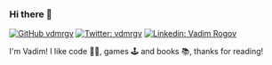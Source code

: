 ### Hi there 👋

[![GitHub vdmrgv][git-badge]][git-url]
[![Twitter: vdmrgv][twitter-badge]][twitter-url]
[![Linkedin: Vadim Rogov][linkedin-badge]][linkedin-url]

I'm Vadim! I like code 👨‍💻, games 🕹️ and books 📚, thanks for reading!

<!--

![Preview](https://media.giphy.com/media/nWbhxlHmzcPJI5OYHh/giphy.gif)

**vdmrgv/vdmrgv** is a ✨ _special_ ✨ repository because its `README.md` (this file) appears on your GitHub profile.

Here are some ideas to get you started:

- 🔭 I’m currently working on ...
- 🌱 I’m currently learning ...
- 👯 I’m looking to collaborate on ...
- 🤔 I’m looking for help with ...
- 💬 Ask me about ...
- 📫 How to reach me: ...
- 😄 Pronouns: ...
- ⚡ Fun fact: ...
-->

[git-badge]: https://img.shields.io/github/followers/vdmrgv?label=follow&style=social
[git-url]: https://github.com/vdmrgv
[twitter-badge]: https://img.shields.io/twitter/follow/vdmrgv?style=social
[twitter-url]: https://twitter.com/vdmrgv
[linkedin-badge]: https://img.shields.io/badge/-Vadim%20Rogov-blue?style=flat-square&logo=Linkedin&logoColor=white&link=https://www.linkedin.com/in/vadim-rogov-5809ba199/
[linkedin-url]: https://www.linkedin.com/in/vadim-rogov-5809ba199/
